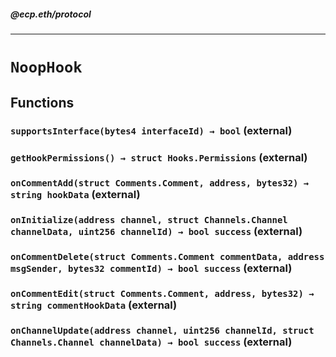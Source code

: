 ##### @ecp.eth/protocol

----

# `NoopHook`











## Functions

### `supportsInterface(bytes4 interfaceId) → bool` (external)





### `getHookPermissions() → struct Hooks.Permissions` (external)





### `onCommentAdd(struct Comments.Comment, address, bytes32) → string hookData` (external)





### `onInitialize(address channel, struct Channels.Channel channelData, uint256 channelId) → bool success` (external)





### `onCommentDelete(struct Comments.Comment commentData, address msgSender, bytes32 commentId) → bool success` (external)





### `onCommentEdit(struct Comments.Comment, address, bytes32) → string commentHookData` (external)





### `onChannelUpdate(address channel, uint256 channelId, struct Channels.Channel channelData) → bool success` (external)







